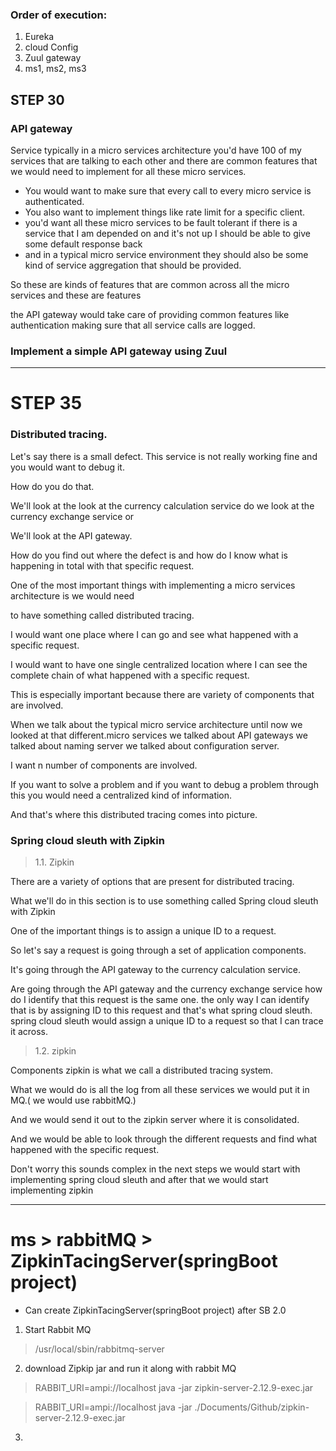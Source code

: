 ### Order of execution:
1. Eureka
2. cloud Config
3. Zuul gateway
4. ms1, ms2, ms3

## STEP 30
### API gateway

Service typically in a micro services architecture you'd have 100 of my services that are talking to each other and there are common features that we would need to implement for all these micro services. 
- You would want to make sure that every call to every micro service is authenticated.
- You also want to implement things like rate limit for a specific client.
- you'd want all these micro services to be fault tolerant if there is a service that I am depended on and it's not up I should be able to give some default response back 
- and in a typical micro service environment they should also be some kind of service aggregation that should be provided.

So these are kinds of features that are common across all the micro services and these are features

the API gateway would take care of providing common features like authentication making sure that all service calls are logged.

### Implement a simple API gateway using Zuul

---

# STEP 35
### Distributed tracing.

Let's say there is a small defect.
This service is not really working fine and you would want to debug it.

How do you do that.

We'll look at the look at the currency calculation service do we look at the currency exchange service or

We'll look at the API gateway.

How do you find out where the defect is and how do I know what is happening in total with that specific request.

One of the most important things with implementing a micro services architecture is we would need

to have something called distributed tracing.

I would want one place where I can go and see what happened with a specific request.

I would want to have one single centralized location where I can see the complete chain of what happened with a specific request.

This is especially important because there are variety of components that are involved.

When we talk about the typical micro service architecture until now we looked at that different.micro services we talked about API gateways we talked about naming server we talked about configuration server.

I want n number of components are involved.

If you want to solve a problem and if you want to debug a problem through this you would need a centralized kind of information.

And that's where this distributed tracing comes into picture.


###  Spring cloud sleuth with Zipkin

> 1.1. Zipkin

There are a variety of options that are present for distributed tracing.

What we'll do in this section is to use something called Spring cloud sleuth with Zipkin

One of the important things is to assign a unique ID to a request.

So let's say a request is going through a set of application components.

It's going through the API gateway to the currency calculation service.

Are going through the API gateway and the currency exchange service how do I identify that this request is the same one.
the only way I can identify that is by assigning ID to this request and that's what spring cloud sleuth. spring cloud sleuth would assign a unique ID to a request so that I can trace it across.

> 1.2. zipkin 

Components zipkin is what we call a distributed tracing system.

What we would do is all the log from all these services we would put it in MQ.( we would use rabbitMQ.)

And we would send it out to the zipkin server where it is consolidated.

And we would be able to look through the different requests and find what happened with the specific request.

Don't worry this sounds complex in the next steps we would start with implementing spring cloud sleuth and after that we would start implementing zipkin

---

# ms > rabbitMQ > ZipkinTacingServer(springBoot project)
- Can create ZipkinTacingServer(springBoot project) after SB 2.0
1. Start Rabbit MQ

> /usr/local/sbin/rabbitmq-server

2. download Zipkip jar and run it along with rabbit MQ

>  RABBIT_URI=ampi://localhost java -jar zipkin-server-2.12.9-exec.jar

>  RABBIT_URI=ampi://localhost java -jar ./Documents/Github/zipkin-server-2.12.9-exec.jar

3. 





